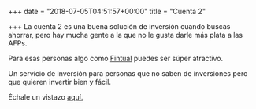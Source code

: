+++
date = "2018-07-05T04:51:57+00:00"
title = "Cuenta 2"

+++
La cuenta 2 es una buena solución de inversión cuando buscas ahorrar, pero hay mucha gente a la que no le gusta darle más plata a las AFPs.

Para esas personas algo como [Fintual](www.fintual.cl) puedes ser súper atractivo.

Un servicio de inversión para personas que no saben de inversiones pero que quieren invertir bien y fácil.

Échale un vistazo [aquí.](www.fintual.cl)